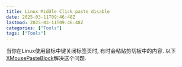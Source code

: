 ```yaml
---
title: Linux Middle Click paste disable
date: 2025-03-11T09:46:48Z
lastmod: 2025-03-11T09:46:48Z
categories: ["Tools"]
tags: ["Tools"]
---
```



当你在Linux使用鼠标中键关闭标签页时, 有时会粘贴剪切板中的内容. 以下[XMousePasteBlock](https://github.com/milaq/XMousePasteBlock "QAQ")解决这个问题.

‍
